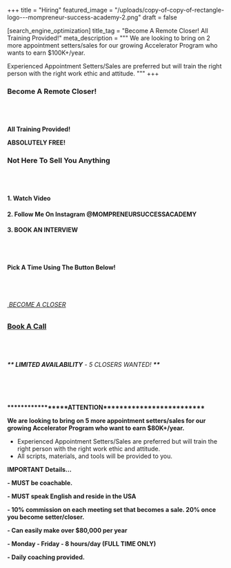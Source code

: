 +++
title = "Hiring"
featured_image = "/uploads/copy-of-copy-of-rectangle-logo---mompreneur-success-academy-2.png"
draft = false

[search_engine_optimization]
title_tag = "Become A Remote Closer! All Training Provided!"
meta_description = """
We are looking to bring on 2 more appointment setters/sales for our growing Accelerator Program who wants to earn $100K+/year.

Experienced Appointment Setters/Sales are preferred but will train the right person with the right work ethic and attitude. """
+++

### **Become A Remote Closer\!**

###### &nbsp;

**All Training Provided\!**

**ABSOLUTELY FREE\!**

### Not Here To Sell You Anything

###### &nbsp;

#### **1\. Watch Video**

#### **2\. Follow Me On Instagram @MOMPRENEURSUCCESSACADEMY**

#### **3\. BOOK AN INTERVIEW**

###### &nbsp;

#### **Pick A Time Using The Button Below\!**

###### &nbsp;

###### [&nbsp;BECOME A CLOSER](https://calendly.com/mompreneursuccessacademy/30-minute-meeting)

### [Book A Call](https://calendly.com/mompreneursuccessacademy/30-minute-meeting)

###### &nbsp;

###### **\*\* LIMITED AVAILABILITY** - 5 CLOSERS WANTED\! **\*\***

###### &nbsp;

**\*\*\*\*\*\*\*\*\*\*\*\*\*\*\*\*\*ATTENTION\*\*\*\*\*\*\*\*\*\*\*\*\*\*\*\*\*\*\*\*\*\*\*\*\***

**We are looking to bring on 5 more appointment setters/sales for our growing Accelerator Program who want to earn $80K+/year.**

* Experienced Appointment Setters/Sales are preferred but will train the right person with the right work ethic and attitude.&nbsp;
* All scripts, materials, and tools will be provided to you.

**IMPORTANT Details...**

**\- MUST be coachable.&nbsp;**

**\- MUST speak English and reside in the USA**

**\- 10% commission on each meeting set that becomes a sale. 20% once you become setter/closer.**

**\- Can easily make over $80,000 per year**

**\- Monday - Friday - 8 hours/day (FULL TIME ONLY)**

**\- Daily coaching provided.**
